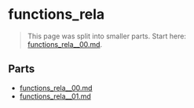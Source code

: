 # functions_rela

> This page was split into smaller parts. Start here: [functions_rela__00.md](functions_rela__00.md).

## Parts

- [functions_rela__00.md](functions_rela__00.md)
- [functions_rela__01.md](functions_rela__01.md)
